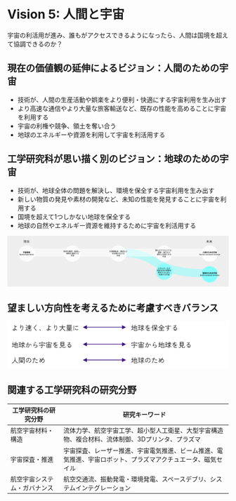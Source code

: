 # Vision 5: 人間と宇宙

宇宙の利活用が進み、誰もがアクセスできるようになったら、人間は国境を超えて協調できるのか？

## 現在の価値観の延伸によるビジョン：人間のための宇宙
- 技術が、人間の生産活動や娯楽をより便利・快適にする宇宙利用を生み出す
- より高速な通信やより大量な旅客輸送など、既存の性能を高めることに宇宙を利用する
- 宇宙の利権や競争、領土を奪い合う
- 地球のエネルギーや資源を利用して宇宙を利活用する

## 工学研究科が思い描く別のビジョン：地球のための宇宙
- 技術が、地球全体の問題を解決し、環境を保全する宇宙利用を生み出す
- 新しい物質の発見や素材の開発など、未知の性能を発見することに宇宙を利用する
- 国境を超えて1つしかない地球を保全する
- 地球の自然やエネルギー資源を維持するために宇宙を利活用する

![4fda2f096879b53eb1c74055a42d409f.png](image/4fda2f096879b53eb1c74055a42d409f.png)

## 望ましい方向性を考えるために考慮すべきバランス
![db542a5049b718cdd97e8735ee758ab2.png](image/db542a5049b718cdd97e8735ee758ab2.png)

## 関連する工学研究科の研究分野

|工学研究科の研究分野		|研究キーワード|
|----|----|
|航空宇宙材料・構造	|流体力学、航空宇宙工学、超小型人工衛星、大型宇宙構造物、複合材料、流体制御、3Dプリンタ、プラズマ|
|宇宙探査・推進	|宇宙探査、レーザー推進、宇宙電気推進、ビーム推進、電気推進、宇宙ロボット、プラズマアクチュエータ、磁気セイル|
|航空宇宙システム・ガバナンス	|航空交通流、振動発電・環境発電、スペースデブリ、システムインテグレーション|
